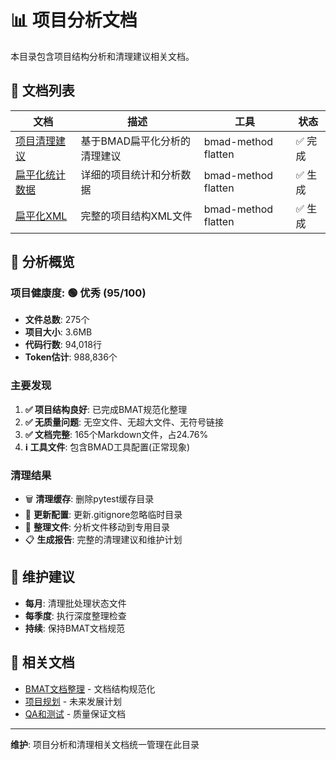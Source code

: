 # 📊 项目分析文档

本目录包含项目结构分析和清理建议相关文档。

## 📄 文档列表

| 文档 | 描述 | 工具 | 状态 |
|------|------|------|------|
| [项目清理建议](./PROJECT_CLEANUP_RECOMMENDATIONS.md) | 基于BMAD扁平化分析的清理建议 | bmad-method flatten | ✅ 完成 |
| [扁平化统计数据](./gs_videoReport_flattened.stats.md) | 详细的项目统计和分析数据 | bmad-method flatten | ✅ 生成 |
| [扁平化XML](./gs_videoReport_flattened.xml) | 完整的项目结构XML文件 | bmad-method flatten | ✅ 生成 |

## 🎯 分析概览

### 项目健康度: 🟢 优秀 (95/100)

- **文件总数**: 275个
- **项目大小**: 3.6MB  
- **代码行数**: 94,018行
- **Token估计**: 988,836个

### 主要发现

1. **✅ 项目结构良好**: 已完成BMAT规范化整理
2. **✅ 无质量问题**: 无空文件、无超大文件、无符号链接  
3. **✅ 文档完整**: 165个Markdown文件，占24.76%
4. **ℹ️ 工具文件**: 包含BMAD工具配置(正常现象)

### 清理结果

- 🗑️ **清理缓存**: 删除pytest缓存目录
- 🔧 **更新配置**: 更新.gitignore忽略临时目录
- 📁 **整理文件**: 分析文件移动到专用目录
- 📋 **生成报告**: 完整的清理建议和维护计划

## 🔄 维护建议

- **每月**: 清理批处理状态文件
- **每季度**: 执行深度整理检查
- **持续**: 保持BMAT文档规范

## 🔗 相关文档

- [BMAT文档整理](../README.md) - 文档结构规范化
- [项目规划](../planning/) - 未来发展计划
- [QA和测试](../qa/) - 质量保证文档

---

**维护**: 项目分析和清理相关文档统一管理在此目录
